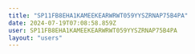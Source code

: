 ```yaml
---
title: "SP11FB8EHA1KAMEEKEARWRWT059YYSZRNAP75B4PA"
date: 2024-07-19T07:08:58.859Z
user: SP11FB8EHA1KAMEEKEARWRWT059YYSZRNAP75B4PA
layout: "users"
---
```

    